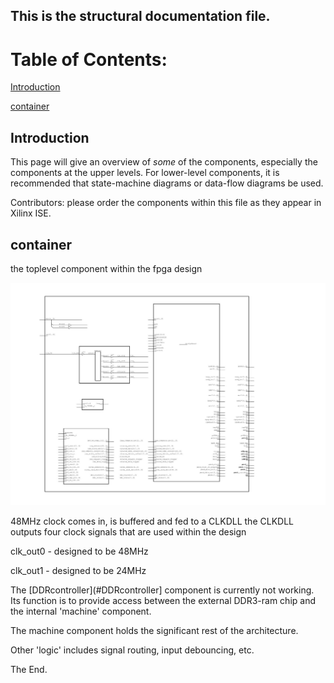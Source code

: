 ## This is the **structural** documentation file.

# Table of Contents:

[Introduction](#Introduction)

[container](#container)


## Introduction

This page will give an overview of *some* of the components, especially the components at the upper levels. For lower-level components, it is recommended that state-machine diagrams or data-flow diagrams be used.

Contributors: please order the components within this file as they appear in Xilinx ISE.

## container
the toplevel component within the fpga design

![container](./images/container.jpg)

48MHz clock comes in, is buffered and fed to a CLKDLL
the CLKDLL outputs four clock signals that are used within the design

clk_out0 - designed to be 48MHz

clk_out1 - designed to be 24MHz

The [DDRcontroller](#DDRcontroller] component is currently not working. Its function is to provide access between the external DDR3-ram chip and the internal 'machine' component.

The machine component holds the significant rest of the architecture.

Other 'logic' includes signal routing, input debouncing, etc.

The End.
